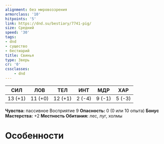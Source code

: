 ```yaml
---
alignment: без мировоззрения
armorclass: '10'
hitpoints: '5'
link: https://dnd.su/bestiary/7741-pig/
size: Средний
speed: '30'
tags:
- dnd
- существо
- бестиарий
title: Свинья
type: Зверь
cr: '0'
cssclasses:
    - dnd
---
```



| СИЛ | ЛОВ | ТЕЛ | ИНТ | МДР | ХАР |
|---|---|---|---|---|---|
| 13 (+1) | 11 (+0) | 12 (+1) | 2 (-4) | 9 (-1) | 5 (-3) |
**Чувства:** пассивное Восприятие 9
**Опасность:** 0 (0 или 10 опыта)
**Бонус Мастерства:** +2
**Местность Обитания:** лес, луг, холмы


# Особенности
